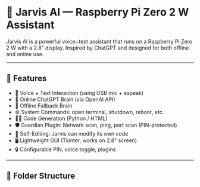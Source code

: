 # 🤖 Jarvis AI — Raspberry Pi Zero 2 W Assistant

Jarvis AI is a powerful voice+text assistant that runs on a Raspberry Pi Zero 2 W with a 2.8" display. Inspired by ChatGPT and designed for both offline and online use.

---

## 🔧 Features

- 🎤 Voice + Text Interaction (using USB mic + espeak)
- 🧠 Online ChatGPT Brain (via OpenAI API)
- 🔌 Offline Fallback Brain
- ⚙️ System Commands: open terminal, shutdown, reboot, etc.
- 🧑‍💻 Code Generation (Python / HTML)
- 🛡️ Guardian Plugin: Network scan, ping, port scan (PIN-protected)
- 🧬 Self-Editing: Jarvis can modify its own code
- 🖥️ Lightweight GUI (Tkinter, works on 2.8" screen)
- 🔒 Configurable PIN, voice toggle, plugins

---

## 📁 Folder Structure
